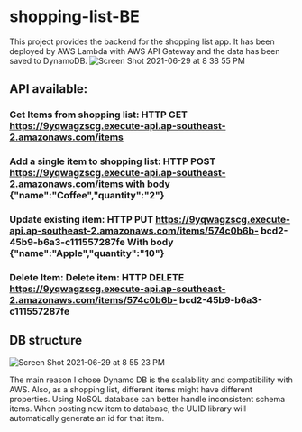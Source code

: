 # shopping-list-BE

This project provides the backend for the shopping list app. It has been deployed by AWS Lambda with AWS API Gateway and the data has been saved to DynamoDB.
![Screen Shot 2021-06-29 at 8 38 55 PM](https://user-images.githubusercontent.com/40383416/123768706-ac6bf500-d91c-11eb-9247-fa0d02e54471.png)


## API available: 

### Get Items from shopping list: HTTP GET https://9yqwagzscg.execute-api.ap-southeast-2.amazonaws.com/items

### Add a single item to shopping list: HTTP POST https://9yqwagzscg.execute-api.ap-southeast-2.amazonaws.com/items  with body {"name":"Coffee","quantity":"2"}

### Update existing item: HTTP PUT https://9yqwagzscg.execute-api.ap-southeast-2.amazonaws.com/items/574c0b6b- bcd2-45b9-b6a3-c111557287fe With body {"name":"Apple","quantity":"10"}

### Delete Item: Delete item: HTTP DELETE https://9yqwagzscg.execute-api.ap-southeast-2.amazonaws.com/items/574c0b6b- bcd2-45b9-b6a3-c111557287fe


## DB structure
![Screen Shot 2021-06-29 at 8 55 23 PM](https://user-images.githubusercontent.com/40383416/123768305-54cd8980-d91c-11eb-8f35-396d87810922.png)

The main reason I chose Dynamo DB is the scalability and compatibility with AWS. Also, as a shopping list, different items might have different properties. Using NoSQL database can better handle inconsistent schema items. When posting new item to database, the UUID library will automatically generate an id for that item.
